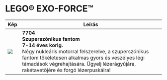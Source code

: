 # LEGO® EXO-FORCE™

| Kép | Leírás |
|---|---|
| ![](https://www.lego.com/cdn/product-assets/product.img.pri/7704_prod.jpg) | **7704<br/>Szuperszónikus fantom<br/>7-14 éves korig.**<br/>Négy nukleáris motorral felszerelve, a szuperszónikus fantom tökéletesen alkalmas gyors és veszélyes légi támadások végrehajtására. Ügyelj lézerágyújára, rakétavetőjére és forgó lézerpuskáira! |